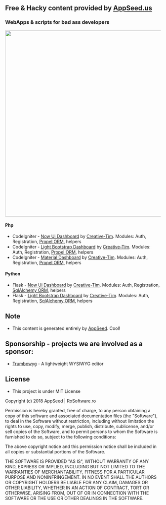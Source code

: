 ## Free & Hacky content provided by [AppSeed.us](https://www.appseed.us/?ref=github) 
### WebApps & scripts for bad ass developers  




<p align="center">
  <img width="800" height="600" src="https://www.appseed.us/static/media/github/thumbnail-2.jpg">
</p>



#### Php   

* CodeIgniter - [Now Ui Dashboard](https://github.com/rosoftdeveloper/appseed/tree/master/apps/now-ui-dashboard) by [Creative-Tim](https://www.creative-tim.com/product/now-ui-dashboard). Modules: Auth, Registration, [Propel ORM](http://propelorm.org), helpers
* CodeIgniter - [Light Bootstrap Dashboard](https://github.com/rosoftdeveloper/appseed/tree/master/apps/light-bootstrap-dashboard) by [Creative-Tim](https://www.creative-tim.com/product/light-bootstrap-dashboard). Modules: Auth, Registration, [Propel ORM](http://propelorm.org), helpers
* CodeIgniter - [Material Dashboard](https://github.com/rosoftdeveloper/appseed/tree/master/apps/material-dashboard) by [Creative-Tim](https://www.creative-tim.com/product/material-dashboard). Modules: Auth, Registration, [Propel ORM](http://propelorm.org), helpers

#### Python   

* Flask - [Now Ui Dashboard](https://github.com/rosoftdeveloper/appseed/tree/master/apps/now-ui-dashboard-flask) by [Creative-Tim](https://www.creative-tim.com/product/now-ui-dashboard). Modules: Auth, Registration, [SqlAlchemy ORM](http://flask-sqlalchemy.pocoo.org/2.3/), helpers
* Flask - [Light Bootstrap Dashboard](https://github.com/rosoftdeveloper/appseed/tree/master/apps/light-bootstrap-dashboard-flask) by [Creative-Tim](https://www.creative-tim.com/product/light-bootstrap-dashboard). Modules: Auth, Registration, [SqlAlchemy ORM](http://flask-sqlalchemy.pocoo.org/2.3/), helpers


## Note 
* This content is generated entirely by [AppSeed](https://www.appseed.us/?ref=github). Cool! 

## Sponsorship - projects we are involved as a sponsor:
* [Trumbowyg](https://alex-d.github.io/Trumbowyg/) - A lightweight WYSIWYG editor

## License 
* This project is under MIT License




Copyright (c) 2018 AppSeed | RoSoftware.ro

Permission is hereby granted, free of charge, to any person obtaining a copy
of this software and associated documentation files (the "Software"), to deal
in the Software without restriction, including without limitation the rights
to use, copy, modify, merge, publish, distribute, sublicense, and/or sell
copies of the Software, and to permit persons to whom the Software is
furnished to do so, subject to the following conditions:

The above copyright notice and this permission notice shall be included in all
copies or substantial portions of the Software.

THE SOFTWARE IS PROVIDED "AS IS", WITHOUT WARRANTY OF ANY KIND, EXPRESS OR
IMPLIED, INCLUDING BUT NOT LIMITED TO THE WARRANTIES OF MERCHANTABILITY,
FITNESS FOR A PARTICULAR PURPOSE AND NONINFRINGEMENT. IN NO EVENT SHALL THE
AUTHORS OR COPYRIGHT HOLDERS BE LIABLE FOR ANY CLAIM, DAMAGES OR OTHER
LIABILITY, WHETHER IN AN ACTION OF CONTRACT, TORT OR OTHERWISE, ARISING FROM,
OUT OF OR IN CONNECTION WITH THE SOFTWARE OR THE USE OR OTHER DEALINGS IN THE
SOFTWARE.


